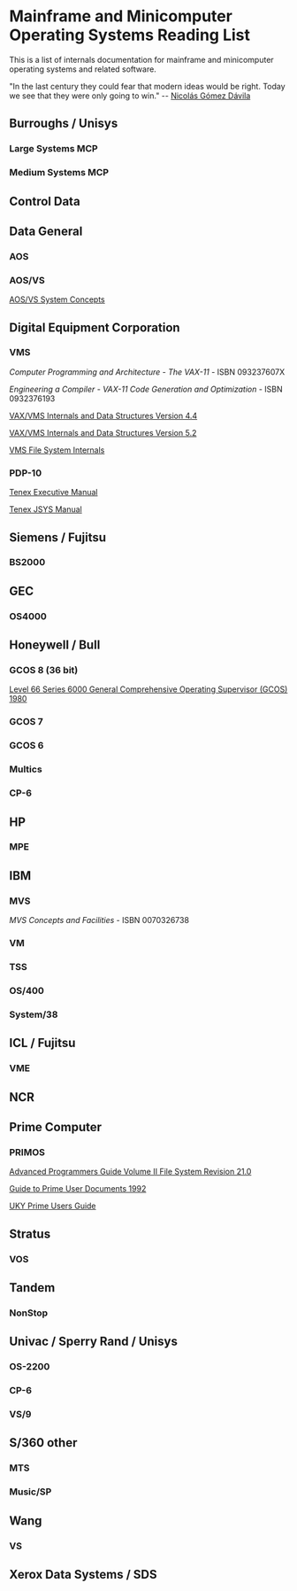 # Mainframe and Minicomputer Operating Systems Reading List

This is a list of internals documentation for mainframe and
minicomputer operating systems and related software.

"In the last century they could fear that modern ideas would be right.
Today we see that they were only going to win." -- [Nicolás Gómez Dávila](http://don-colacho.blogspot.com/2010/01/history-historiography.html)

## Burroughs / Unisys

### Large Systems MCP

### Medium Systems MCP

## Control Data




## Data General

### AOS

### AOS/VS

[AOS/VS System Concepts](http://stephenmerrony.co.uk/dg/Docs/DG-Originated/Software/AOS-VS%20System%20Concepts%20093-000335-01.pdf)


## Digital Equipment Corporation

### VMS

*Computer Programming and Architecture - The VAX-11* - ISBN 093237607X

*Engineering a Compiler - VAX-11 Code Generation and Optimization* - ISBN 0932376193

[VAX/VMS Internals and Data Structures Version 4.4](http://bitsavers.trailing-edge.com/pdf/dec/vax/vms/training/EY-2279E-UP-0001_VAX_VMS_Internals_Version_4.4_Update_Mar86.pdf)

[VAX/VMS Internals and Data Structures Version 5.2](http://bitsavers.trailing-edge.com/pdf/dec/vax/vms/training/EY-C171E-DP_VMS_Internals_and_Data_Structures_5.2_1991.pdf)

[VMS File System Internals](http://bitsavers.trailing-edge.com/pdf/dec/vax/vms/training/EY-F575E-DP_VMS_File_System_Internals_1990.pdf)


### PDP-10

[Tenex Executive Manual](http://bitsavers.informatik.uni-stuttgart.de/pdf/bbn/tenex/TenexExecRef_Apr73.pdf)

[Tenex JSYS Manual](http://bitsavers.informatik.uni-stuttgart.de/pdf/bbn/tenex/TenexJSYSMan_Sep73.pdf)

## Siemens / Fujitsu

### BS2000

## GEC

### OS4000


## Honeywell / Bull

### GCOS 8 (36 bit)

[Level 66 Series 6000 General Comprehensive Operating Supervisor (GCOS) 1980](http://bitsavers.trailing-edge.com/pdf/honeywell/series60level66/DD19-01_GCOSref.pdf)

### GCOS 7

### GCOS 6

### Multics

### CP-6

## HP

### MPE

## IBM

### MVS

*MVS Concepts and Facilities* - ISBN 0070326738

### VM

### TSS

### OS/400

### System/38

## ICL / Fujitsu

### VME


## NCR


## Prime Computer

### PRIMOS

[Advanced Programmers Guide Volume II File System Revision 21.0](http://bitsavers.trailing-edge.com/pdf/prime/doc/DOC10056-1LA_Advanced_Pgmrs_Guide_Vol2_Jul87.pdf)

[Guide to Prime User Documents 1992](http://bitsavers.trailing-edge.com/pdf/prime/doc/DOC13079-2PA_Guide_To_Prime_User_Documents_Jun92.pdf)

[UKY Prime Users Guide](http://ukcc.uky.edu/ukccinfo/391/primeug.html)

## Stratus

### VOS

## Tandem

### NonStop


## Univac / Sperry Rand / Unisys

### OS-2200

### CP-6

### VS/9

## S/360 other

### MTS

### Music/SP


## Wang

### VS




## Xerox Data Systems / SDS


